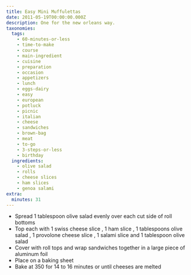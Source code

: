 ```yaml
---
title: Easy Mini Muffulettas
date: 2011-05-19T00:00:00.000Z
description: One for the new orleans way.
taxonomies:
  tags:
    - 60-minutes-or-less
    - time-to-make
    - course
    - main-ingredient
    - cuisine
    - preparation
    - occasion
    - appetizers
    - lunch
    - eggs-dairy
    - easy
    - european
    - potluck
    - picnic
    - italian
    - cheese
    - sandwiches
    - brown-bag
    - meat
    - to-go
    - 3-steps-or-less
    - birthday
  ingredients:
    - olive salad
    - rolls
    - cheese slices
    - ham slices
    - genoa salami
extra:
  minutes: 31
---
```

 - Spread 1 tablespoon olive salad evenly over each cut side of roll bottoms
 - Top each with 1 swiss cheese slice , 1 ham slice , 1 tablespoons olive salad , 1 provolone cheese slice , 1 salami slice and 1 tablespoon olive salad
 - Cover with roll tops and wrap sandwiches together in a large piece of aluminum foil
 - Place on a baking sheet
 - Bake at 350 for 14 to 16 minutes or until cheeses are melted
